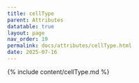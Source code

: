 ```yaml
---
title: cellType
parent: Attributes
datatable: true
layout: page
nav_order: 19
permalink: docs/attributes/cellType.html
date: 2025-07-16
---
```

{% include content/cellType.md %}
